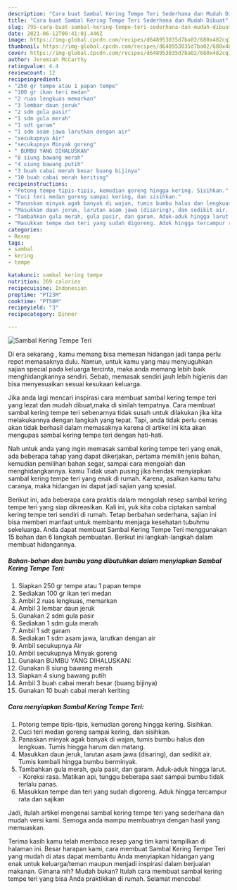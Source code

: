 ```yaml
---
description: "Cara buat Sambal Kering Tempe Teri Sederhana dan Mudah Dibuat"
title: "Cara buat Sambal Kering Tempe Teri Sederhana dan Mudah Dibuat"
slug: 795-cara-buat-sambal-kering-tempe-teri-sederhana-dan-mudah-dibuat
date: 2021-06-12T00:41:01.446Z
image: https://img-global.cpcdn.com/recipes/d648953035d7ba02/680x482cq70/sambal-kering-tempe-teri-foto-resep-utama.jpg
thumbnail: https://img-global.cpcdn.com/recipes/d648953035d7ba02/680x482cq70/sambal-kering-tempe-teri-foto-resep-utama.jpg
cover: https://img-global.cpcdn.com/recipes/d648953035d7ba02/680x482cq70/sambal-kering-tempe-teri-foto-resep-utama.jpg
author: Jeremiah McCarthy
ratingvalue: 4.4
reviewcount: 12
recipeingredient:
- "250 gr tempe atau 1 papan tempe"
- "100 gr ikan teri medan"
- "2 ruas lengkuas memarkan"
- "3 lembar daun jeruk"
- "2 sdm gula pasir"
- "1 sdm gula merah"
- "1 sdt garam"
- "1 sdm asam jawa larutkan dengan air"
- "secukupnya Air"
- "secukupnya Minyak goreng"
- " BUMBU YANG DIHALUSKAN"
- "8 siung bawang merah"
- "4 siung bawang putih"
- "3 buah cabai merah besar buang bijinya"
- "10 buah cabai merah keriting"
recipeinstructions:
- "Potong tempe tipis-tipis, kemudian goreng hingga kering. Sisihkan."
- "Cuci teri medan goreng sampai kering, dan sisihkan."
- "Panaskan minyak agak banyak di wajan, tumis bumbu halus dan lengkuas. Tumis hingga harum dan matang."
- "Masukkan daun jeruk, larutan asam jawa (disaring), dan sedikit air. Tumis kembali hingga bumbu berminyak."
- "Tambahkan gula merah, gula pasir, dan garam. Aduk-aduk hingga larut. Koreksi rasa. Matikan api, tunggu beberapa saat sampai bumbu tidak terlalu panas."
- "Masukkan tempe dan teri yang sudah digoreng. Aduk hingga tercampur rata dan sajikan"
categories:
- Resep
tags:
- sambal
- kering
- tempe

katakunci: sambal kering tempe 
nutrition: 269 calories
recipecuisine: Indonesian
preptime: "PT23M"
cooktime: "PT50M"
recipeyield: "3"
recipecategory: Dinner

---
```



![Sambal Kering Tempe Teri](https://img-global.cpcdn.com/recipes/d648953035d7ba02/680x482cq70/sambal-kering-tempe-teri-foto-resep-utama.jpg)

Di era  sekarang , kamu memang bisa memesan hidangan jadi tanpa perlu repot memasaknya dulu. Namun, untuk kamu yang mau menyuguhkan sajian special pada keluarga tercinta, maka anda memang lebih baik menghidangkannya sendiri. Sebab, memasak sendiri jauh lebih higienis dan bisa menyesuaikan sesuai kesukaan keluarga.

Jika anda lagi mencari inspirasi cara membuat sambal kering tempe teri yang lezat dan mudah dibuat,maka di sinilah tempatnya. Cara membuat sambal kering tempe teri  sebenarnya tidak susah untuk dilakukan jika kita melakukannya dengan langkah yang tepat. Tapi, anda tidak perlu cemas akan tidak berhasil dalam memasaknya 
karena di artikel ini kita akan mengupas sambal kering tempe teri dengan hati-hati.  



Nah untuk anda yang ingin memasak sambal kering tempe teri yang enak, ada beberapa tahap yang dapat dikerjakan, pertama memilih jenis bahan, kemudian pemilihan bahan segar, sampai cara mengolah dan menghidangkannya. kamu Tidak usah pusing jika hendak menyiapkan sambal kering tempe teri yang enak di rumah. Karena, asalkan kamu  tahu caranya, maka hidangan ini dapat jadi sajian yang spesial.

Berikut ini, ada beberapa cara praktis  dalam mengolah resep sambal kering tempe teri yang siap dikreasikan. Kali ini, yuk kita coba ciptakan sambal kering tempe teri sendiri di rumah. Tetap berbahan sederhana, sajian ini bisa memberi manfaat untuk membantu menjaga kesehatan tubuhmu sekeluarga. Anda dapat membuat Sambal Kering Tempe Teri menggunakan 15 bahan dan 6 langkah pembuatan. Berikut ini langkah-langkah dalam membuat hidangannya.

<!--inarticleads1-->

##### Bahan-bahan dan bumbu yang dibutuhkan dalam menyiapkan Sambal Kering Tempe Teri:

1. Siapkan 250 gr tempe atau 1 papan tempe
1. Sediakan 100 gr ikan teri medan
1. Ambil 2 ruas lengkuas, memarkan
1. Ambil 3 lembar daun jeruk
1. Gunakan 2 sdm gula pasir
1. Sediakan 1 sdm gula merah
1. Ambil 1 sdt garam
1. Sediakan 1 sdm asam jawa, larutkan dengan air
1. Ambil secukupnya Air
1. Ambil secukupnya Minyak goreng
1. Gunakan  BUMBU YANG DIHALUSKAN:
1. Gunakan 8 siung bawang merah
1. Siapkan 4 siung bawang putih
1. Ambil 3 buah cabai merah besar (buang bijinya)
1. Gunakan 10 buah cabai merah keriting




<!--inarticleads2-->

##### Cara menyiapkan Sambal Kering Tempe Teri:

1. Potong tempe tipis-tipis, kemudian goreng hingga kering. Sisihkan.
1. Cuci teri medan goreng sampai kering, dan sisihkan.
1. Panaskan minyak agak banyak di wajan, tumis bumbu halus dan lengkuas. Tumis hingga harum dan matang.
1. Masukkan daun jeruk, larutan asam jawa (disaring), dan sedikit air. Tumis kembali hingga bumbu berminyak.
1. Tambahkan gula merah, gula pasir, dan garam. Aduk-aduk hingga larut. - Koreksi rasa. Matikan api, tunggu beberapa saat sampai bumbu tidak terlalu panas.
1. Masukkan tempe dan teri yang sudah digoreng. Aduk hingga tercampur rata dan sajikan




Jadi, itulah artikel mengenai  sambal kering tempe teri  yang sederhana dan mudah versi kami. Semoga anda mampu membuatnya dengan hasil yang memuaskan. 

Terima kasih kamu telah membaca resep yang tim kami tampilkan di halaman ini. Besar harapan kami, cara membuat  Sambal Kering Tempe Teri yang mudah di atas dapat membantu Anda menyiapkan hidangan yang enak untuk keluarga/teman maupun menjadi inspirasi dalam berjualan makanan. Gimana nih? Mudah bukan? Itulah cara membuat sambal kering tempe teri yang bisa Anda praktikkan di rumah. Selamat mencoba!

